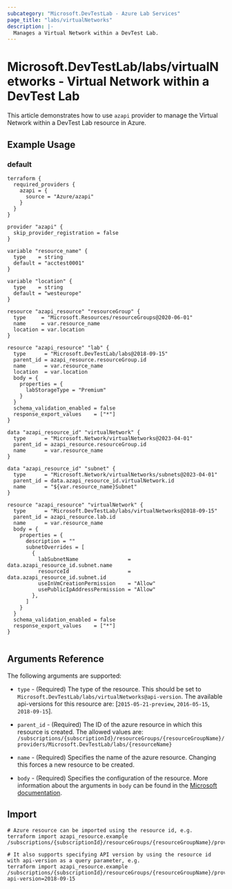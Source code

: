 ```yaml
---
subcategory: "Microsoft.DevTestLab - Azure Lab Services"
page_title: "labs/virtualNetworks"
description: |-
  Manages a Virtual Network within a DevTest Lab.
---
```


# Microsoft.DevTestLab/labs/virtualNetworks - Virtual Network within a DevTest Lab

This article demonstrates how to use `azapi` provider to manage the Virtual Network within a DevTest Lab resource in Azure.

## Example Usage

### default

```hcl
terraform {
  required_providers {
    azapi = {
      source = "Azure/azapi"
    }
  }
}

provider "azapi" {
  skip_provider_registration = false
}

variable "resource_name" {
  type    = string
  default = "acctest0001"
}

variable "location" {
  type    = string
  default = "westeurope"
}

resource "azapi_resource" "resourceGroup" {
  type     = "Microsoft.Resources/resourceGroups@2020-06-01"
  name     = var.resource_name
  location = var.location
}

resource "azapi_resource" "lab" {
  type      = "Microsoft.DevTestLab/labs@2018-09-15"
  parent_id = azapi_resource.resourceGroup.id
  name      = var.resource_name
  location  = var.location
  body = {
    properties = {
      labStorageType = "Premium"
    }
  }
  schema_validation_enabled = false
  response_export_values    = ["*"]
}

data "azapi_resource_id" "virtualNetwork" {
  type      = "Microsoft.Network/virtualNetworks@2023-04-01"
  parent_id = azapi_resource.resourceGroup.id
  name      = var.resource_name
}

data "azapi_resource_id" "subnet" {
  type      = "Microsoft.Network/virtualNetworks/subnets@2023-04-01"
  parent_id = data.azapi_resource_id.virtualNetwork.id
  name      = "${var.resource_name}Subnet"
}

resource "azapi_resource" "virtualNetwork" {
  type      = "Microsoft.DevTestLab/labs/virtualNetworks@2018-09-15"
  parent_id = azapi_resource.lab.id
  name      = var.resource_name
  body = {
    properties = {
      description = ""
      subnetOverrides = [
        {
          labSubnetName                = data.azapi_resource_id.subnet.name
          resourceId                   = data.azapi_resource_id.subnet.id
          useInVmCreationPermission    = "Allow"
          usePublicIpAddressPermission = "Allow"
        },
      ]
    }
  }
  schema_validation_enabled = false
  response_export_values    = ["*"]
}


```



## Arguments Reference

The following arguments are supported:

* `type` - (Required) The type of the resource. This should be set to `Microsoft.DevTestLab/labs/virtualNetworks@api-version`. The available api-versions for this resource are: [`2015-05-21-preview`, `2016-05-15`, `2018-09-15`].

* `parent_id` - (Required) The ID of the azure resource in which this resource is created. The allowed values are:  
  `/subscriptions/{subscriptionId}/resourceGroups/{resourceGroupName}/providers/Microsoft.DevTestLab/labs/{resourceName}`

* `name` - (Required) Specifies the name of the azure resource. Changing this forces a new resource to be created.

* `body` - (Required) Specifies the configuration of the resource. More information about the arguments in `body` can be found in the [Microsoft documentation](https://learn.microsoft.com/en-us/azure/templates/Microsoft.DevTestLab/labs/virtualNetworks?pivots=deployment-language-terraform).

## Import

 ```shell
 # Azure resource can be imported using the resource id, e.g.
 terraform import azapi_resource.example /subscriptions/{subscriptionId}/resourceGroups/{resourceGroupName}/providers/Microsoft.DevTestLab/labs/{resourceName}/virtualNetworks/{resourceName}
 
 # It also supports specifying API version by using the resource id with api-version as a query parameter, e.g.
 terraform import azapi_resource.example /subscriptions/{subscriptionId}/resourceGroups/{resourceGroupName}/providers/Microsoft.DevTestLab/labs/{resourceName}/virtualNetworks/{resourceName}?api-version=2018-09-15
 ```

